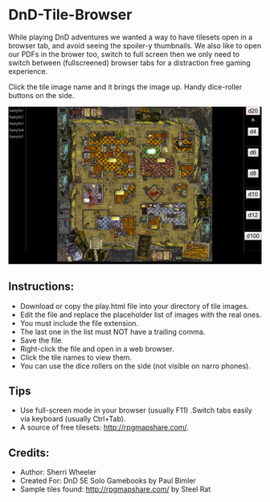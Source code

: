 # DnD-Tile-Browser

While playing DnD adventures we wanted a way to have tilesets open in a browser tab, and avoid seeing the spoiler-y thumbnails. We also like to open our PDFs in the brower too, switch to full screen then we only need to switch between (fullscreened) browser tabs for a distraction free gaming experience.

Click the tile image name and it brings the image up. Handy dice-roller buttons on the side.

![DnD Tile Browser Screenshot](screenshot.png "DnD Tile Browser Screenshot")


## Instructions:

- Download or copy the play.html file into your directory of tile images.
- Edit the file and replace the placeholder list of images with the real ones.
- You must include the file extension.
- The last one in the list must NOT have a trailing comma.
- Save the file.
- Right-click the file and open in a web browser.
- Click the tile names to view them.
- You can use the dice rollers on the side (not visible on narro phones).

## Tips

- Use full-screen mode in your browser (usually F11) .Switch tabs easily via keyboard (usually Ctrl+Tab).
- A source of free tilesets: http://rpgmapshare.com/.

## Credits:

* Author: Sherri Wheeler
* Created For: DnD 5E Solo Gamebooks by Paul Bimler
* Sample tiles found: http://rpgmapshare.com/ by Steel Rat
